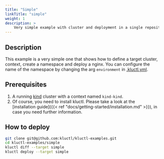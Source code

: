 ```yaml
---
title: "Simple"
linkTitle: "simple"
weight: 1
description: >
    Very simple example with cluster and deployment in a single repository.
---
```

## Description
This example is a very simple one that shows how to define a target cluster, context, create a
namespace and deploy a nginx. You can configure the name of the namespace by changing the arg `environment` in
[.kluctl.yml](https://github.com/kluctl/kluctl-examples/blob/main/simple/.kluctl.yml).

## Prerequisites
1) A running [kind](https://kind.sigs.k8s.io/) cluster with a context named `kind-kind`.
2) Of course, you need to install kluctl. Please take a look at the 
[installation guide]({{< ref "docs/getting-started/installation.md" >}}), in case you need further information.

## How to deploy
```bash
git clone git@github.com:kluctl/kluctl-examples.git
cd kluctl-examples/simple
kluctl diff --target simple
kluctl deploy --target simple
```